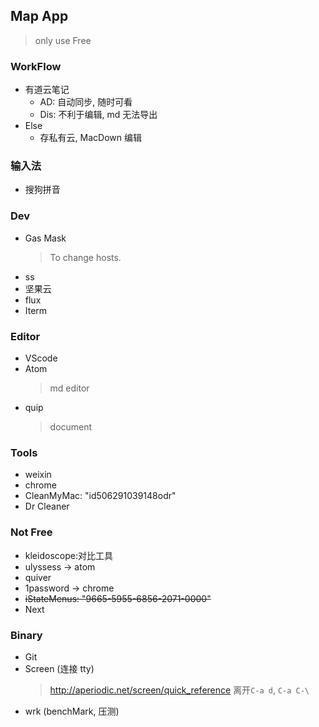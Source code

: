 ## Map App

> only use Free

### WorkFlow

- 有道云笔记
  - AD: 自动同步, 随时可看
  - Dis: 不利于编辑, md 无法导出
- Else
  - 存私有云, MacDown 编辑

### 输入法

- 搜狗拼音

### Dev

- Gas Mask
  > To change hosts.
- ss
- 坚果云
- flux
- Iterm

### Editor

- VScode
- Atom
  > md editor
- quip
  > document

### Tools

- weixin
- chrome
- CleanMyMac: "id506291039148odr"
- Dr Cleaner

### Not Free

- kleidoscope:对比工具
- ulyssess -> atom
- quiver
- 1password -> chrome
- ~~iStateMenus: "9665-5955-6856-2071-0000"~~
- Next

### Binary

- Git
- Screen (连接 tty)
  > http://aperiodic.net/screen/quick_reference
  > 离开`C-a d`, `C-a C-\`
- wrk (benchMark, 压测)
